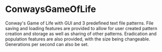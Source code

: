 # ConwaysGameOfLife
Conway's Game of Life with GUI and 3 predefined text file patterns.
File saving and loading features are provided to allow for user created pattern creation and storage as well as sharing of other patterns.
Eradication and population features are also provided, with the size being changeable.
Generations per second can also be set.
